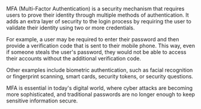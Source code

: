 MFA (Multi-Factor Authentication) is a security mechanism that requires users to prove their identity through multiple methods of authentication. It adds an extra layer of security to the login process by requiring the user to validate their identity using two or more credentials.

For example, a user may be required to enter their password and then provide a verification code that is sent to their mobile phone. This way, even if someone steals the user's password, they would not be able to access their accounts without the additional verification code.

Other examples include biometric authentication, such as facial recognition or fingerprint scanning, smart cards, security tokens, or security questions.

MFA is essential in today's digital world, where cyber attacks are becoming more sophisticated, and traditional passwords are no longer enough to keep sensitive information secure.